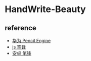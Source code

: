 # HandWrite-Beauty

## reference
- [华为 Pencil Engine](https://developer.huawei.com/consumer/cn/doc/development/connectivity-Guides/introduction-0000001059179897)
- [js 笔锋](https://github.com/zzmshinnosuke/Calligrapher.git)
- [安卓 笔锋](https://github.com/GdinKing/HandWrite)